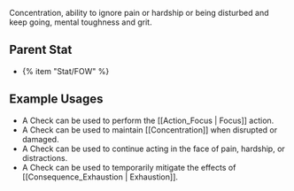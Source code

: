 Concentration, ability to ignore pain or hardship or being disturbed and keep going, mental toughness and grit.

## Parent Stat

* {% item "Stat/FOW" %}

## Example Usages

* A Check can be used to perform the [[Action_Focus | Focus]] action.
* A Check can be used to maintain [[Concentration]] when disrupted or damaged.
* A Check can be used to continue acting in the face of pain, hardship, or distractions.
* A Check can be used to temporarily mitigate the effects of [[Consequence_Exhaustion | Exhaustion]].
